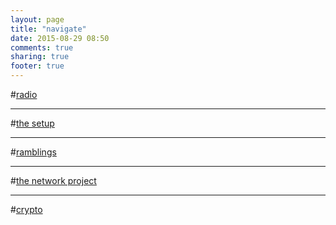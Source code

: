 ```yaml
---
layout: page
title: "navigate"
date: 2015-08-29 08:50
comments: true
sharing: true
footer: true
---
```

#[radio](/blog/categories/radio/)

***

#[the setup](/blog/categories/the-setup/)

***

#[ramblings](/blog/categories/ramblings/)

***

#[the network project](blog/categories/the-network-project/)

***

#[crypto](/blog/categories/crypto/)